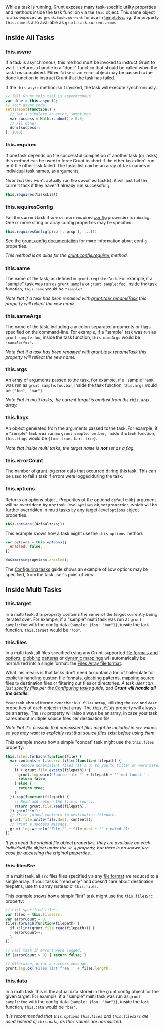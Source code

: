 While a task is running, Grunt exposes many task-specific utility properties and methods inside the task function via the `this` object. This same object is also exposed as `grunt.task.current` for use in [templates](grunt.template), eg. the property `this.name` is also available as `grunt.task.current.name`.

## Inside All Tasks

### this.async
If a task is asynchronous, this method must be invoked to instruct Grunt to wait. It returns a handle to a "done" function that should be called when the task has completed. Either `false` or an `Error` object may be passed to the done function to instruct Grunt that the task has failed.

If the `this.async` method isn't invoked, the task will execute synchronously.

```javascript
// Tell Grunt this task is asynchronous.
var done = this.async();
// Your async code.
setTimeout(function() {
  // Let's simulate an error, sometimes.
  var success = Math.random() > 0.5;
  // All done!
  done(success);
}, 1000);
```

### this.requires
If one task depends on the successful completion of another task (or tasks), this method can be used to force Grunt to abort if the other task didn't run, or if the other task failed. The tasks list can be an array of task names or individual task names, as arguments.

Note that this won't actually run the specified task(s), it will just fail the current task if they haven't already run successfully.

```javascript
this.requires(tasksList)
```

### this.requiresConfig
Fail the current task if one or more required [config](grunt.config) properties is missing. One or more string or array config properties may be specified.

```javascript
this.requiresConfig(prop [, prop [, ...]])
```

See the [grunt.config documentation](grunt.config) for more information about config properties.

_This method is an alias for the [grunt.config.requires](grunt.config#grunt.config.requires) method._

### this.name
The name of the task, as defined in `grunt.registerTask`. For example, if a "sample" task was run as `grunt sample` or `grunt sample:foo`, inside the task function, `this.name` would be `"sample"`.

_Note that if a task has been renamed with [grunt.task.renameTask](grunt.task#grunt.task.renameTask) this property will reflect the new name._


### this.nameArgs
The name of the task, including any colon-separated arguments or flags specified on the command-line. For example, if a "sample" task was run as `grunt sample:foo`, inside the task function, `this.nameArgs` would be `"sample:foo"`.

_Note that if a task has been renamed with [grunt.task.renameTask](grunt.task#grunt.task.renameTask) this property will reflect the new name._

### this.args
An array of arguments passed to the task. For example, if a "sample" task was run as `grunt sample:foo:bar`, inside the task function, `this.args` would be `["foo", "bar"]`.

_Note that in multi tasks, the current target is omitted from the `this.args` array._

### this.flags
An object generated from the arguments passed to the task. For example, if a "sample" task was run as `grunt sample:foo:bar`, inside the task function, `this.flags` would be `{foo: true, bar: true}`.

_Note that inside multi tasks, the target name is **not** set as a flag._

### this.errorCount
The number of [grunt.log.error](grunt.log#grunt.log.error) calls that occurred during this task. This can be used to fail a task if errors were logged during the task.

### this.options
Returns an options object. Properties of the optional `defaultsObj` argument will be overridden by any task-level `options` object properties, which will be further overridden in multi tasks by any target-level `options` object properties.

```js
this.options([defaultsObj])
```

This example shows how a task might use the `this.options` method:

```js
var options = this.options({
  enabled: false,
});

doSomething(options.enabled);
```

The [Configuring tasks](configuring-tasks#options) guide shows an example of how options may be specified, from the task user's point of view.

## Inside Multi Tasks

### this.target
In a multi task, this property contains the name of the target currently being iterated over. For example, if a "sample" multi task was run as `grunt sample:foo` with the config data `{sample: {foo: "bar"}}`, inside the task function, `this.target` would be `"foo"`.

### this.files
In a multi task, all files specified using any Grunt-supported [file formats and options](configuring-tasks#files), [globbing patterns](configuring-tasks#globbing-patterns) or [dynamic mappings](configuring-tasks#building-the-files-object-dynamically) will automatically be normalized into a single format: the [Files Array file format](configuring-tasks#files-array-format).

What this means is that tasks don't need to contain a ton of boilerplate for explicitly handling custom file formats, globbing patterns, mapping source files to destination files or filtering out files or directories. _A task user can just specify files per the [Configuring tasks](configuring-tasks#files) guide, and **Grunt will handle all the details.**_

Your task should iterate over the `this.files` array, utilizing the `src` and `dest` properties of each object in that array. The `this.files` property will always be an array. The `src` property will also always be an array, in case your task cares about multiple source files per destination file.

_Note that it's possible that nonexistent files might be included in `src` values, so you may want to explicitly test that source files exist before using them._

This example shows how a simple "concat" task might use the `this.files` property:

```js
this.files.forEach(function(file) {
  var contents = file.src.filter(function(filepath) {
    // Remove nonexistent files (it's up to you to filter or warn here).
    if (!grunt.file.exists(filepath)) {
      grunt.log.warn('Source file "' + filepath + '" not found.');
      return false;
    } else {
      return true;
    }
  }).map(function(filepath) {
    // Read and return the file's source.
    return grunt.file.read(filepath);
  }).join('\n');
  // Write joined contents to destination filepath.
  grunt.file.write(file.dest, contents);
  // Print a success message.
  grunt.log.writeln('File "' + file.dest + '" created.');
});
```

_If you need the original file object properties, they are available on each individual file object under the `orig` property, but there is no known use-case for accessing the original properties._

### this.filesSrc
In a multi task, all `src` files files specified via any [file format](configuring-tasks#files) are reduced to a single array. If your task is "read only" and doesn't care about destination filepaths, use this array instead of `this.files`.

This example shows how a simple "lint" task might use the `this.filesSrc` property:

```js
// Lint specified files.
var files = this.filesSrc;
var errorCount = 0;
files.forEach(function(filepath) {
  if (!lint(grunt.file.read(filepath))) {
    errorCount++;
  }
});

// Fail task if errors were logged.
if (errorCount > 0) { return false; }

// Otherwise, print a success message.
grunt.log.ok('Files lint free: ' + files.length);
```

### this.data
In a multi task, this is the actual data stored in the grunt config object for the given target. For example, if a "sample" multi task was run as `grunt sample:foo` with the config data `{sample: {foo: "bar"}}`, inside the task function, `this.data` would be `"bar"`.

_It is recommended that `this.options` `this.files` and `this.filesSrc` are used instead of `this.data`, as their values are normalized._
